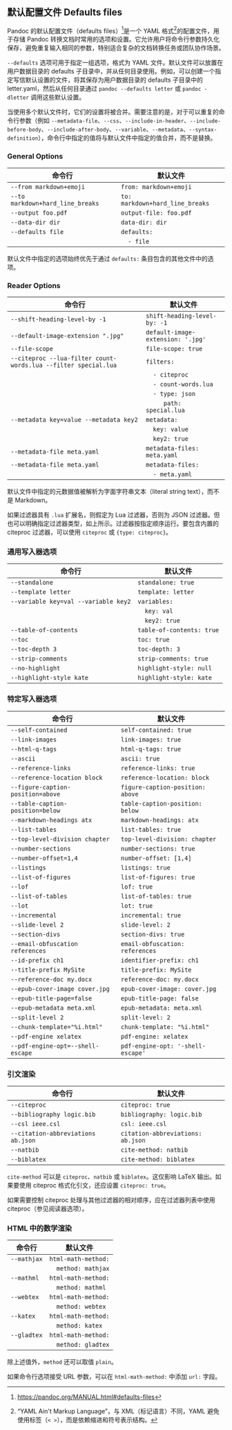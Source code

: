 ## 默认配置文件 Defaults files

Pandoc 的默认配置文件（defaults files）[^defaults]是一个 YAML 格式[^yaml]的配置文件，用于存储 Pandoc 转换文档时常用的选项和设置。它允许用户将命令行参数持久化保存，避免重复输入相同的参数，特别适合复杂的文档转换任务或团队协作场景。

[^defaults]: https://pandoc.org/MANUAL.html#defaults-files

[^yaml]: “YAML Ain't Markup Language”，与 XML（标记语言）不同，YAML 避免使用标签（`< >`），而是依赖缩进和符号表示结构。

`--defaults` 选项可用于指定一组选项，格式为 YAML 文件。默认文件可以放置在用户数据目录的 defaults 子目录中，并从任何目录使用。例如，可以创建一个指定写信默认设置的文件，将其保存为用户数据目录的 defaults 子目录中的 letter.yaml，然后从任何目录通过 `pandoc --defaults letter` 或 `pandoc -dletter` 调用这些默认设置。

当使用多个默认文件时，它们的设置将被合并。需要注意的是，对于可以重复的命令行参数（例如 `--metadata-file`、`--css`、`--include-in-header`、`--include-before-body`、`--include-after-body`、`--variable`、`--metadata`、`--syntax-definition`），命令行中指定的值将与默认文件中指定的值合并，而不是替换。

### General Options

| 命令行                        | 默认文件                         |
| -------------------------------- | ------------------------------------ |
| `--from markdown+emoji`          | `from: markdown+emoji`               |
| `--to markdown+hard_line_breaks` | `to: markdown+hard_line_breaks`      |
| `--output foo.pdf`               | `output-file: foo.pdf`               |
| `--data-dir dir`                 | `data-dir: dir`                      |
| `--defaults file`                | `defaults:`                          |
|                                  | `  - file`                           |

默认文件中指定的选项始终优先于通过 `defaults:` 条目包含的其他文件中的选项。

### Reader Options

| 命令行                        | 默认文件                         |
| ---------------------------------- | ------------------------------------ |
| `--shift-heading-level-by -1`      | `shift-heading-level-by: -1`      |
| `--default-image-extension ".jpg"` | `default-image-extension: '.jpg'` |
| `--file-scope`                     | `file-scope: true`                |
| `--citeproc --lua-filter count-words.lua --filter special.lua` | `filters:` |
|                                                                | `  - citeproc` |
|                                                                | `  - count-words.lua` |
|                                                                | `  - type: json` |
|                                                                | `     path: special.lua` |
| `--metadata key=value --metadata key2`                         | `metadata:` |
|                                                                | `  key: value` |
|                                                                | `  key2: true` |
| `--metadata-file meta.yaml`                                    | `metadata-files: meta.yaml` |
| `--metadata-file meta.yaml`                                    | `metadata-files:` |
|                                                                | `  - meta.yaml` |

默认文件中指定的元数据值被解析为字面字符串文本（literal string text），而不是 Markdown。

如果过滤器具有 `.lua` 扩展名，则假定为 Lua 过滤器，否则为 JSON 过滤器。但也可以明确指定过滤器类型，如上所示。过滤器按指定顺序运行。要包含内置的 citeproc 过滤器，可以使用 `citeproc` 或 `{type: citeproc}`。

### 通用写入器选项

| 命令行                        | 默认文件                         |
| -------------------------------- | ------------------------------------ |
| `--standalone`                       | `standalone: true`               |
| `--template letter`                  | `template: letter`               |
| `--variable key=val --variable key2` | `variables:`                     | 
|                                      | `  key: val`                     |
|                                      | `  key2: true`                   |
| `--table-of-contents`                | `table-of-contents: true`        |
| `--toc`                              | `toc: true`                      |
| `--toc-depth 3`                      | `toc-depth: 3`                   |
| `--strip-comments`                   | `strip-comments: true`           |
| `--no-highlight`                     | `highlight-style: null`          |
| `--highlight-style kate`             | `highlight-style: kate`          |

### 特定写入器选项

| 命令行                        | 默认文件                         |
| -------------------------------- | ------------------------------------ |
| `--self-contained`                | `self-contained: true`            |
| `--link-images`                   | `link-images: true`               |
| `--html-q-tags`                   | `html-q-tags: true`               |
| `--ascii`                         | `ascii: true`                     |
| `--reference-links`               | `reference-links: true`           |
| `--reference-location block`      | `reference-location: block`       |
| `--figure-caption-position=above` | `figure-caption-position: above`  |
| `--table-caption-position=below`  | `table-caption-position: below`   |
| `--markdown-headings atx`         | `markdown-headings: atx`          |
| `--list-tables`                   | `list-tables: true`               |
| `--top-level-division chapter`    | `top-level-division: chapter`     |
| `--number-sections`               | `number-sections: true`           |
| `--number-offset=1,4`             | `number-offset: [1,4]`            |
| `--listings`                      | `listings: true`                  |
| `--list-of-figures`               | `list-of-figures: true`           |
| `--lof`                           | `lof: true`                       |
| `--list-of-tables`                | `list-of-tables: true`            |
| `--lot`                           | `lot: true`                       |
| `--incremental`                   | `incremental: true`               |
| `--slide-level 2`                 | `slide-level: 2`                  |
| `--section-divs`                  | `section-divs: true`              |
| `--email-obfuscation references`  | `email-obfuscation: references`   |
| `--id-prefix ch1`                 | `identifier-prefix: ch1`          |
| `--title-prefix MySite`           | `title-prefix: MySite`            |
| `--reference-doc my.docx`         | `reference-doc: my.docx`          |
| `--epub-cover-image cover.jpg`    | `epub-cover-image: cover.jpg`     |
| `--epub-title-page=false`         | `epub-title-page: false`          |
| `--epub-metadata meta.xml`        | `epub-metadata: meta.xml`         |
| `--split-level 2`                 | `split-level: 2`                  |
| `--chunk-template="%i.html"`      | `chunk-template: "%i.html"`       |
| `--pdf-engine xelatex`            | `pdf-engine: xelatex`             |
| `--pdf-engine-opt=--shell-escape` | `pdf-engine-opt: '-shell-escape'` |

### 引文渲染

| 命令行                        | 默认文件                         |
| -------------------------------- | ------------------------------------ |
| `--citeproc`                       | `citeproc: true`                  |
| `--bibliography logic.bib`         | `bibliography: logic.bib`         |
| `--csl ieee.csl`                   | `csl: ieee.csl`                   |
| `--citation-abbreviations ab.json` | `citation-abbreviations: ab.json` |
| `--natbib`                         | `cite-method: natbib`             |
| `--biblatex`                       | `cite-method: biblatex`           |

`cite-method` 可以是 `citeproc`、`natbib` 或 `biblatex`。这仅影响 LaTeX 输出。如果要使用 citeproc 格式化引文，还应设置 `citeproc: true`。

如果需要控制 citeproc 处理与其他过滤器的相对顺序，应在过滤器列表中使用 citeproc（参见阅读器选项）。

### HTML 中的数学渲染

| 命令行                        | 默认文件                         |
| -------------------------------- | ------------------------------------ |
| `--mathjax` | `html-math-method:` |
|             | `  method: mathjax` |
| `--mathml`  | `html-math-method:` |
|             | `  method: mathml`  |
| `--webtex`  | `html-math-method:` |
|             | `  method: webtex`  |
| `--katex`   | `html-math-method:` |
|             | `  method: katex`   |
| `--gladtex` | `html-math-method:` |
|             | `  method: gladtex` |

除上述值外，`method` 还可以取值 `plain`。

如果命令行选项接受 URL 参数，可以在 `html-math-method:` 中添加 `url:` 字段。